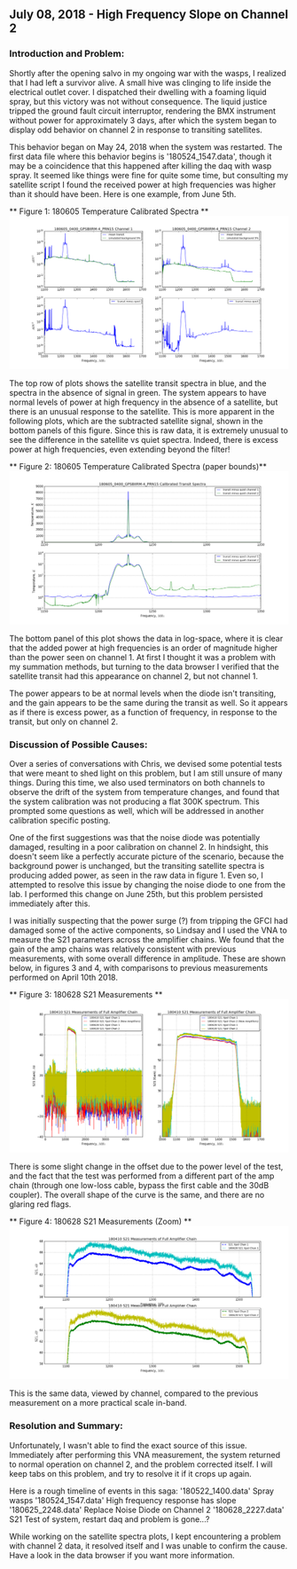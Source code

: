 ## July 08, 2018 - High Frequency Slope on Channel 2

### Introduction and Problem:

Shortly after the opening salvo in my ongoing war with the wasps, I realized
that I had left a survivor alive. A small hive was clinging to life inside the
electrical outlet cover. I dispatched their dwelling with a foaming liquid
spray, but this victory was not without consequence. The liquid justice tripped
the ground fault circuit interruptor, rendering the BMX instrument without power
for approximately 3 days, after which the system began to display odd behavior
on channel 2 in response to transiting satellites. 

This behavior began on May 24, 2018 when the system was restarted. The first
data file where this behavior begins is '180524_1547.data', though it may be a
coincidence that this happened after killing the daq with wasp spray. It seemed
like things were fine for quite some time, but consulting my satellite script I
found the received power at high frequencies was higher than it should have
been. Here is one example, from June 5th.

** Figure 1: 180605 Temperature Calibrated Spectra **
![tempspec](180605_0400_GPSBIIRM-4_PRN15_tempspectra.png) 

The top row of plots shows the satellite transit spectra in blue, and the
spectra in the absence of signal in green. The system appears to have normal
levels of power at high frequency in the absence of a satellite, but there is an
unusual response to the satellite. This is more apparent in the following plots,
which are the subtracted satellite signal, shown in the bottom panels of this
figure. Since this is raw data, it is extremely unusual to see the difference in
the satellite vs quiet spectra. Indeed, there is excess power at high
frequencies, even extending beyond the filter!

** Figure 2: 180605 Temperature Calibrated Spectra (paper bounds)**
![pspec](180605_0400_GPSBIIRM-4_PRN15_paperspectra_K.png) 

The bottom panel of this plot shows the data in log-space, where it is clear
that the added power at high frequencies is an order of magnitude higher than
the power seen on channel 1. At first I thought it was a problem with my
summation methods, but turning to the data browser I verified that the satellite
transit had this appearance on channel 2, but not channel 1.

The power appears to be at normal levels when the diode isn't transiting, and
the gain appears to be the same during the transit as well. So it appears as if
there is excess power, as a function of frequency, in response to the transit,
but only on channel 2.

### Discussion of Possible Causes:

Over a series of conversations with Chris, we devised some potential tests that
were meant to shed light on this problem, but I am still unsure of many
things. During this time, we also used terminators on both channels to observe
the drift of the system from temperature changes, and found that the system
calibration was not producing a flat 300K spectrum. This prompted some questions
as well, which will be addressed in another calibration specific posting. 

One of the first suggestions was that the noise diode was potentially damaged,
resulting in a poor calibration on channel 2. In hindsight, this doesn't seem
like a perfectly accurate picture of the scenario, because the background power
is unchanged, but the transiting satellite spectra is producing added
power, as seen in the raw data in figure 1. Even so, I attempted to resolve this
issue by changing the noise diode to one from the lab. I performed this change
on June 25th, but this problem persisted immediately after this.

I was initially suspecting that the power surge (?) from tripping the GFCI had
damaged some of the active components, so Lindsay and I used the VNA to measure
the S21 parameters across the amplifier chains. We found that the gain of the
amp chains was relatively consistent with previous measurements, with some
overall difference in amplitude. These are shown below, in figures 3 and 4, with
comparisons to previous measurements performed on April 10th 2018.

** Figure 3: 180628 S21 Measurements **
![s21](180628_S21_2Panel.png)

There is some slight change in the offset due to the power level of the test,
and the fact that the test was performed from a different part of the amp
chain (through one low-loss cable, bypass the first cable and the 30dB
coupler). The overall shape of the curve is the same, and there are no glaring
red flags.

** Figure 4: 180628 S21 Measurements (Zoom) **
![s21z](180628_S21_2Panel_ZOOM.png)

This is the same data, viewed by channel, compared to the previous measurement
on a more practical scale in-band. 

### Resolution and Summary:

Unfortunately, I wasn't able to find the exact source of this issue. Immediately
after performing this VNA measurement, the system returned to normal operation
on channel 2, and the problem corrected itself. I will keep tabs on this
problem, and try to resolve it if it crops up again. 

Here is a rough timeline of events in this saga:
'180522_1400.data' Spray wasps
'180524_1547.data' High frequency response has slope
'180625_2248.data' Replace Noise Diode on Channel 2
'180628_2227.data' S21 Test of system, restart daq and problem is gone...?

While working on the satellite spectra plots, I kept encountering a problem with
channel 2 data, it resolved itself and I was unable to confirm the cause. Have a
look in the data browser if you want more information.


